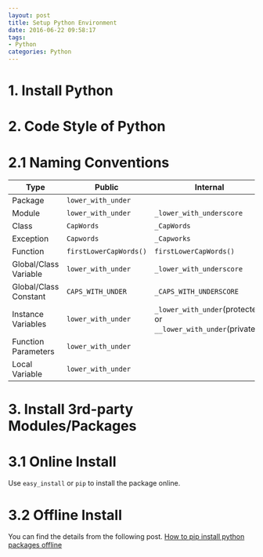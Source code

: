 ```yaml
---
layout: post
title: Setup Python Environment
date: 2016-06-22 09:58:17
tags:
- Python
categories: Python
---
```


# 1. Install Python
# 2. Code Style of Python
# 2.1 Naming Conventions

| Type                    |            Public           |               Internal                                         |
| ----------------------- | --------------------------  | -------------------------------------------------------------- |
| Package                 | `lower_with_under`          |                                                                |
| Module                  | `lower_with_under`          | `_lower_with_underscore`                                       |
| Class                   | `CapWords`                  | `_CapWords`                                                    |
| Exception               | `Capwords`                  | `_Capworks`                                                    |
| Function                | `firstLowerCapWords()`      | `firstLowerCapWords()`                                         |
| Global/Class Variable   | `lower_with_under`          | `_lower_with_underscore`                                       |
| Global/Class Constant   | `CAPS_WITH_UNDER`           | `_CAPS_WITH_UNDERSCORE`                                        |
| Instance Variables      | `lower_with_under`          | `_lower_with_under`(protected) or `__lower_with_under`(private)|
| Function Parameters     | `lower_with_under`          |                                                                |
| Local Variable          | `lower_with_under`          |                                                                |

# 3. Install 3rd-party Modules/Packages
# 3.1 Online Install
Use `easy_install` or `pip` to install the package online.
# 3.2 Offline Install
You can find the details from the following post.
[How to pip install python packages offline](http://www.nyayapati.com/srao/2014/06/how-to-pip-install-python-packages-offline/)
